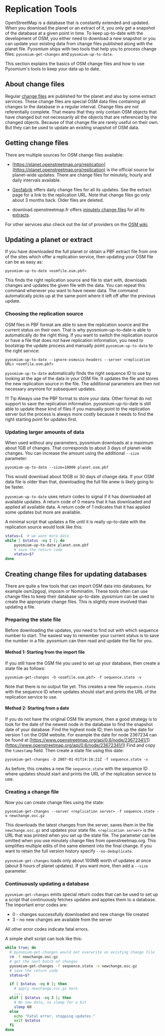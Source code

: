 # Replication Tools

OpenStreetMap is a database that is constantly extended and updated. When you
download the planet or an extract of it, you only get a snapshot of the
database at a given point in time. To keep up-to-date with the development
of OSM, you either need to download a new snapshot or you can update your
existing data from change files published along with the planet file.
Pyosmium ships with two tools that help you to process change files:
`pyosmium-get-changes` and `pyosmium-up-to-date`.

This section explains the basics of OSM change files and how to use Pyosmium's
tools to keep your data up to date.

## About change files

Regular [change files](https://wiki.openstreetmap.org/wiki/Planet.osm/diffs)
are published for the planet and also by some extract services. These
change files are special OSM data files containing all changes to the database
in a regular interval. Change files are not referentially complete. That means
that they only contain OSM objects that have changed but not necessarily
all the objects that are referenced by the changed objects. Because of
that change file are rarely useful on their own. But they can be used
to update an existing snapshot of OSM data.

## Getting change files

There are multiple sources for OSM change files available:

 * [https://planet.openstreetmap.org/replication](https://planet.openstreetmap.org/replication)
   is the official source
   for planet-wide updates. There are change files for
   minutely, hourly and daily intervals available.

 * [Geofabrik](https://download.geofabrik.de) offers daily change files
   for all its updates. See the extract page for a link to the replication URL.
   Note that change files go only about 3 months back. Older files are deleted.

 * download.openstreetmap.fr offers
   [minutely change files](https://download.openstreetmap.fr/replication/)
   for all its [extracts](https://download.openstreetmap.fr/extracts/).

For other services also check out the list of providers on the
[OSM wiki](https://wiki.openstreetmap.org/wiki/Planet.osm).

## Updating a planet or extract

If you have downloaded the full planet or obtain a PBF extract file from one of the
sites which offer a replication service, then updating your OSM file can be as easy as:

    pyosmium-up-to-date <osmfile.osm.pbf>

This finds the right replication source and file to start with, downloads
changes and updates the given file with the data. You can repeat this command
whenever you want to have newer data. The command automatically picks up at
the same point where it left off after the previous update.

### Choosing the replication source

OSM files in PBF format are able to save the replication source and the
current status on their own. That is why pyosmium-up-to-date is able to
automatically do the right thing.
If you want to switch the replication source
or have a file that does not have replication information, you need to bootstrap
the update process and manually point `pyosmium-up-to-date` to the right
service:

    pyosmium-up-to-date --ignore-osmosis-headers --server <replication URL> <osmfile.osm.pbf>

`pyosmium-up-to-date` automatically finds the right sequence ID to use
by looking at the age of the data in your OSM file. It updates the file
and stores the new replication source in the file. The additional parameters
are then not necessary anymore for subsequent updates.

!!! Tip
    Always use the PBF format to store your data. Other format do not support
    to save the replication information. pyosmium-up-to-date is still able to
    update these kind of files if you manually point to the replication server
    but the process is always more costly because it needs to find the right
    starting point for updates first.

### Updating larger amounts of data

When used without any parameters, pyosmium downloads at a maximum about
1GB of changes. That corresponds to about 3 days of planet-wide changes.
You can increase the amount using the additional `--size` parameter:

    pyosmium-up-to-date --size=10000 planet.osm.pbf

This would download about 10GB or 30 days of change data. If your OSM data file is
older than that, downloading the full file anew is likely going to be faster.

`pyosmium-up-to-date` uses return codes to signal if it has downloaded all
available updates. A return code of 0 means that it has downloaded and
applied all available data. A return code of 1 indicates that it has applied
some updates but more are available.

A minimal script that updates a file until it is really up-to-date with the
replication source would look like this:

``` bash
status=1  # we want more data
while [ $status -eq 1 ]; do
    pyosmium-up-to-date planet.osm.pbf
    # save the return code
    status=$?
done
```

## Creating change files for updating databases

There are quite a few tools that can import OSM data into databases, for
example osm2pgsql, imposm or Nominatim. These tools often can use change files
to keep their database up-to-date. pyosmium can be used to create the appropriate
change files. This is slightly more involved than updating a file.

### Preparing the state file

Before downloading the updates, you need to find out with which sequence
number to start. The easiest way to remember your current status is to save
the number in a file. pyosmium can then read and update the file for you.

#### Method 1: Starting from the import file

If you still have the OSM file you used to set up your database, then
create a state file as follows:

    pyosmium-get-changes -O <osmfile.osm.pbf> -f sequence.state -v

Note that there is no output file yet. This creates a new file `sequence.state`
with the sequence ID where updates should start and prints the URL of the
replication service to use.

#### Method 2: Starting from a date

If you do not have the original OSM file anymore, then a good strategy is to
look for the date of the newest node in the database to find the snapshot date
of your database. Find the highest node ID, then look up the date for version 1
on the OSM website. For example the date for node 2367234 can be found at
[https://www.openstreetmap.org/api/0.6/node/23672341/1](https://www.openstreetmap.org/api/0.6/node/23672341/1)
Find and copy the `timestamp` field. Then create a state file using this date:

    pyosmium-get-changes -D 2007-01-01T14:16:21Z -f sequence.state -v

As before, this creates a new file `sequence.state` with the sequence ID where
updates should start and prints the URL of the replication service to use.

### Creating a change file

Now you can create change files using the state:

    pyosmium-get-changes --server <replication server> -f sequence.state -o newchange.osc.gz

This downloads the latest changes from the server, saves them in the file
`newchange.osc.gz` and updates your state file. `<replication server>` is the
URL that was printed when you set up the state file. The parameter can be
omitted when you use minutely change files from openstreetmap.org.
This simplifies multiple edits of the same element into the final change. If you want to
retain the full version history specify `--no-deduplicate`.

`pyosmium-get-changes` loads only about 100MB worth of updates at once (about
8 hours of planet updates). If you want more, then add a `--size` parameter.

### Continuously updating a database

`pyosmium-get-changes` emits special return codes that can be used to set
up a script that continuously fetches updates and applies them to a
database. The important error codes are:

 * 0 - changes successfully downloaded and new change file created
 * 3 - no new changes are available from the server

All other error codes indicate fatal errors.

A simple shell script can look like this:

``` bash
while true; do
  # pyosmium-get-changes would not overwrite an existing change file
  rm -f newchange.osc.gz
  # get the next batch of changes
  pyosmium-get-changes -f sequence.state -o newchange.osc.gz
  # save the return code
  status=$?

  if [ $status -eq 0 ]; then
    # apply newchange.osc.gz here
    ....
  elif [ $status -eq 3 ]; then
    # No new data, so sleep for a bit
    sleep 60
  else
    echo "Fatal error, stopping updates."
    exit $status
  fi
done
```

